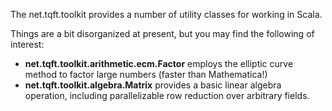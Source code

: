 The net.tqft.toolkit provides a number of utility classes for working in Scala.

Things are a bit disorganized at present, but you may find the following of interest:

* **net.tqft.toolkit.arithmetic.ecm.Factor** employs the elliptic curve method to factor large numbers (faster than Mathematica!)
* **net.tqft.toolkit.algebra.Matrix** provides a basic linear algebra operation, including parallelizable row reduction over arbitrary fields.
